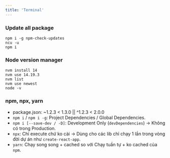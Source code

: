```yaml
---
title: 'Terminal'
---
```


### Update all package

```shell
npm i -g npm-check-updates
ncu -u
npm i
```

### Node version manager

```shell
nvm install 14
nvm use 14.19.3
nvm list
nvm use newest
node -v
```

### npm, npx, yarn

- package.json: ~1.2.3 < 1.3.0 || ^1.2.3 < 2.0.0
- `npm i` / `npm i -g`: Project Dependencies / Global Dependencies.
- `npm i [--save-dev / -D]`: Development Only (`devDependencies`) &rarr; Không có trong Production.
- `npx`: Chỉ execute chứ ko cài &rarr; Dùng cho các lib chỉ chạy 1 lần trong vòng đời dự án như `create-react-app`.
- `yarn`: Chạy song song + cached so với Chạy tuần tự + ko cached của `npm`.
